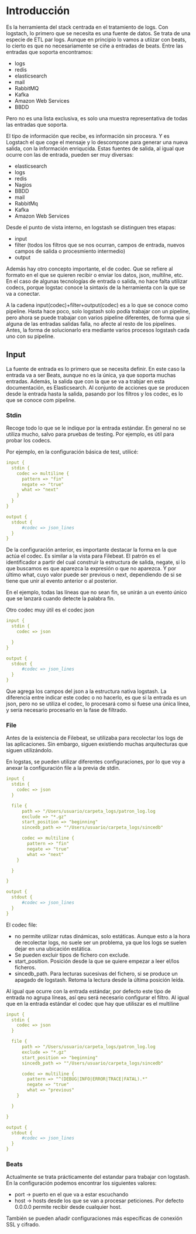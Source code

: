 # Introducción

Es la herramienta del stack centrada en el tratamiento de logs. Con logstach, lo primero que se necesita es una fuente de datos. Se trata de una especie de ETL par logs. Aunque en principio lo vamos a utiizar con beats, lo cierto es que no necesariamente se ciñe a entradas de beats. Entre las entradas que soporta encontramos:

* logs
* redis
* elasticsearch
* mail
* RabbitMQ
* Kafka
* Amazon Web Services
* BBDD

Pero no es una lista exclusiva, es solo una muestra representativa de todas las entradas que soporta.

El tipo de información que recibe, es información sin procesra. Y es Logstach el que coge el mensaje y lo descompone para generar una nueva salida, con la información enriqucida. Estas fuentes de salida, al igual que ocurre con las de entrada, pueden ser muy diversas:

* elasticsearch
* logs
* redis
* Nagios
* BBDD
* mail
* RabbitMq
* Kafka
* Amazon Web Services

Desde el punto de vista interno, en logstash se distinguen tres etapas:

* input
* filter (todos los filtros que se nos ocurran, campos de entrada, nuevos campos de salida o procesmiento intermedio)
* output

Además hay otro concepto importante, el de codec. Que se refiere al formato en el que se quieren recibir o enviar los datos, json, multilne, etc. En el caso de algunas tecnologías de entrada o salida, no hace falta utilizar codecs, porque logstac conoce la sintaxis de la herramienta con la que se va a conectar.

A la cadena input(codec)+filter+output(codec) es a lo que se conoce como pipeline. Hasta hace poco, solo logstash solo podía trabajar con un pipeline, pero ahora se puede trabajar con varios pipeline diferentes, de forma que si alguna de las entradas salidas falla, no afecte al resto de los pipelines. Antes, la forma de solucionarlo era mediante varios procesos logstash cada uno con su pipeline.

## Input

La fuente de entrada es lo primero que se necesita definir. En este caso la entrada va a ser Beats, aunque no es la única, ya que soporta muchas entradas. Además, la salida que con la que se va a trabjar en esta documentación, es Elasticsearch. Al conjunto de acciones que se producen desde la entrada hasta la salida, pasando por los filtros y los codec, es lo que se conoce com pipeline.

### Stdin

Recoge todo lo que se le indique por la entrada estándar. En general no se utiliza mucho, salvo para pruebas de testing. Por ejemplo, es útil para probar los codecs.

Por ejemplo, en la configuración básica de test, utilicé:

```yml
input {
  stdin {
    codec => multiline {
      pattern => "fin"
      negate => "true"
      what => "next"
    }
  }
}

output {
  stdout {
      #codec => json_lines
  }
}
```

De la configuración anterior, es importante destacar la forma en la que actúa el codec. Es similar a la vista para Filebeat. El patrón es el identificador a partir del cual construir la estructura de salida, negate, si lo que buscamos es que aparezca la expresión o que no aparezca. Y por último what, cuyo valor puede ser previous o next, dependiendo de si se tiene que unir al evento anterior o al posterior.

En el ejemplo, todas las líneas que no sean fin, se unirán a un evento único que se lanzará cuando detecte la palabra fin.

Otro codec muy útil es el codec json

```yml
input {
  stdin {
    codec => json

  }
}

output {
  stdout {
      #codec => json_lines
  }
}
```

Que agrega los campos del json a la estructura nativa logstash. La diferencia entre indicar este codec o no hacerlo, es que si la entrada es un json, pero no se utiliza el codec, lo procesará como si fuese una única línea, y sería necesario procesarlo en la fase de filtrado.

### File

Antes de la existencia de Filebeat, se utilizaba para recolectar los logs de las aplicaciones. Sin embargo, siguen existiendo muchas arquitecturas que siguen utilizándolo.

En logstas, se pueden utilizar diferentes configuraciones, por lo que voy a anexar la configuración file a la previa de stdin.

```yml
input {
  stdin {
    codec => json
  }

  file {
      path => "/Users/usuario/carpeta_logs/patron_log.log
      exclude => "*.gz"
      start_position => "beginning"
      sincedb_path => ""/Users/usuario/carpeta_logs/sincedb"

      codec => multiline {
        pattern => "fin"
        negate => "true"
        what => "next"
    }

  }

}

output {
  stdout {
      #codec => json_lines
  }
}
```

El codec file:

* no permite utilizar rutas dinámicas, solo estáticas. Aunque esto a la hora de recolectar logs, no suele ser un problema, ya que los logs se suelen dejar en una ubicación estática.
* Se pueden excluir tipos de fichero con exclude.
* start_position. Posición desde la que se quiere empezar a leer el/los ficheros.
* sincedb_path. Para lecturas sucesivas del fichero, si se produce un apagado de logstash. Retoma la lectura desde la última posición leída.

Al igual que ocurre con la entrada estándar, por defecto este tipo de entrada no agrupa líneas, así qeu será necesario configurar el filtro. Al igual que en la entrada estándar el codec que hay que utiliszar es el multiline

```yml
input {
  stdin {
    codec => json
  }

  file {
      path => "/Users/usuario/carpeta_logs/patron_log.log
      exclude => "*.gz"
      start_position => "beginning"
      sincedb_path => ""/Users/usuario/carpeta_logs/sincedb"

      codec => multiline {
        pattern => "^(DEBUG|INFO|ERROR|TRACE|FATAL).*"
        negate => "true"
        what => "previous"
    }

  }

}

output {
  stdout {
      #codec => json_lines
  }
}
```

### Beats

Actualmente se trata prácticamente del estandar para trabajar con logstash. En la configuración podemos encontrar los siguientes valores:

* port -> puerto en el que va a estar escuchando
* host -> hosts desde los que se van a procesar peticiones. Por defecto 0.0.0.0 permite recibir desde cualquier host.

También se pueden añadir configuraciones más específicas de conexión SSL y cifrado.